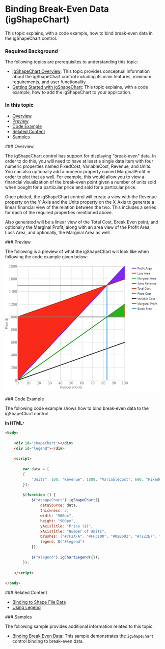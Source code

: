 ﻿<!--
|metadata|
{
    "fileName": "shapechart-binding-to-break-even-data",
    "controlName": "igShapeChart",
    "tags": ["API", "ShapeChart", "BreakEven"]
}
|metadata|
-->

# Binding Break-Even Data (igShapeChart)

This topic explains, with a code example, how to bind break-even data in the igShapeChart control.

### Required Background

The following topics are prerequisites to understanding this topic:

- [igShapeChart Overview](shapechart-binding-to-shapefile-data.html): This topic provides conceptual information about the igShapeChart control including its main features, minimum requirements, and user functionality.
- [Getting Started with igShapeChart](shapechart-binding-to-shapefile-data.html): This topic explains, with a code example, how to add the igShapeChart to your application.

### In this topic
- [Overview](#Overview)
- [Preview](#Preview)
- [Code Example](#CodeExample)
- [Related Content](#Related)
- [Samples](#Samples)

<a id="Overview" />
### Overview

The igShapeChart control has support for displaying "break-even" data. In order to do this, you will need to have at least a single data item with four numeric properties named FixedCost, VariableCost, Revenue, and Units. You can also optionally add a numeric property named MarginalProfit in order to plot that as well. For example, this would allow you to view a financial visualization of the break-even point given a number of units sold when bought for a particular price and sold for a particular price.

Once plotted, the igShapeChart control will create a view with the Revenue property on the Y-Axis and the Units property on the X-Axis to generate a linear financial view of the relation between the two. This includes a series for each of the required properties mentioned above.

Also generated will be a linear view of the Total Cost, Break Even point, and optionally the Marginal Profit, along with an area view of the Profit Area, Loss Area, and optionally, the Marginal Area as well.

<a id="Preview" />
### Preview

The following is a preview of what the igShapeChart will look like when following the code example given below:

![](images/shapechart_breakeven_03.png)

<a id="CodeExample" />
### Code Example

The following code example shows how to bind break-even data to the igShapeChart control.

**In HTML:**
```html
<body>
    
    <div id="shapeChart"></div>
    <div id="legend"></div>
    
    <script>
    
        var data = [
        {
            "Units": 100, "Revenue": 1800, "VariableCost": 600, "FixedCost": 1000,
        }];
             
        $(function () {             
            $("#shapeChart").igShapeChart({                
                dataSource: data,
			    thickness: 3,
                width: "500px",
                height: "500px",
                yAxisTitle: "Price ($)",
                xAxisTitle: "Number of Units",                
                brushes: ["#7F2AFA", "#FF3100", "#02B602", "#7222E7", "#C62600", "#808080", "#282828", "#029802", "#078FE4"],
                legend: $("#legend")
            });

            $("#legend").igChartLegend({});
        });

    </script>

</body>

```

<a id="Related" />
### Related Content

- [Binding to Shape File Data](shapechart-binding-shapefile-data.html)
- [Using Legend](shapechart-using-legend-with-shapechart.html)

<a id="Samples" />
### Samples

The following sample provides additional information related to this topic.

-	[Binding Break Even Data](%%SamplesUrl%%/shapechart/binding-break-even-data):  This sample demonstrates the `igShapeChart` control binding to break-even data.